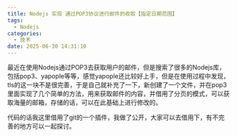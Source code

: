 ```yaml
---
title: Nodejs 实现 通过POP3协议进行邮件的收取【指定日期范围】
tags:
  - Nodejs
categories:
  - 技术
date: 2025-06-30 14:31:10
---
```


最近在使用Nodejs通过POP3去获取用户的邮件，但是搜索了很多的Nodejs库，包括pop3、yapople等等，感觉yapople还比较好上手，但是在使用过程中发现，tls的这一块不是很完善，于是自己就补充了一下，新创建了一个文件，并在pop3里面实现了几个简单的方法，用来获取邮件的内容，并借用了分页的模式，可以获取海量的邮箱，存储的话，可以在此基础上进行修改的。

代码的话我这里借用了git的一个插件，我做了公开，大家可以去借用下，有不完善的地方可以一起探讨。
